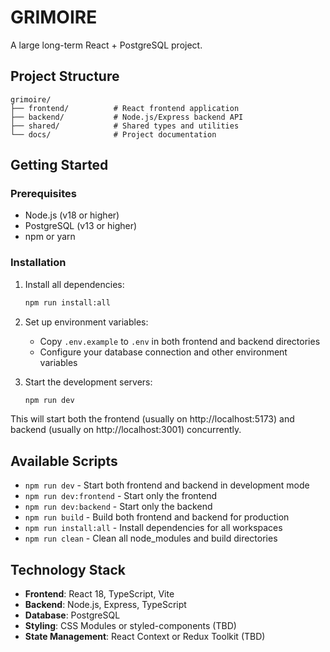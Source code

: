 # GRIMOIRE

A large long-term React + PostgreSQL project.

## Project Structure

```
grimoire/
├── frontend/          # React frontend application
├── backend/           # Node.js/Express backend API
├── shared/            # Shared types and utilities
└── docs/              # Project documentation
```

## Getting Started

### Prerequisites

- Node.js (v18 or higher)
- PostgreSQL (v13 or higher)
- npm or yarn

### Installation

1. Install all dependencies:
   ```bash
   npm run install:all
   ```

2. Set up environment variables:
   - Copy `.env.example` to `.env` in both frontend and backend directories
   - Configure your database connection and other environment variables

3. Start the development servers:
   ```bash
   npm run dev
   ```

This will start both the frontend (usually on http://localhost:5173) and backend (usually on http://localhost:3001) concurrently.

## Available Scripts

- `npm run dev` - Start both frontend and backend in development mode
- `npm run dev:frontend` - Start only the frontend
- `npm run dev:backend` - Start only the backend
- `npm run build` - Build both frontend and backend for production
- `npm run install:all` - Install dependencies for all workspaces
- `npm run clean` - Clean all node_modules and build directories

## Technology Stack

- **Frontend**: React 18, TypeScript, Vite
- **Backend**: Node.js, Express, TypeScript
- **Database**: PostgreSQL
- **Styling**: CSS Modules or styled-components (TBD)
- **State Management**: React Context or Redux Toolkit (TBD)
